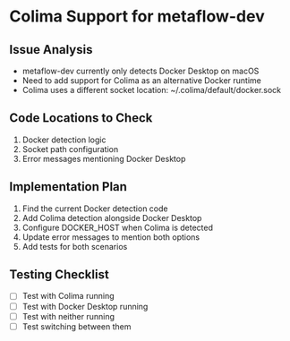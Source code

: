 # Colima Support for metaflow-dev

## Issue Analysis
- metaflow-dev currently only detects Docker Desktop on macOS
- Need to add support for Colima as an alternative Docker runtime
- Colima uses a different socket location: ~/.colima/default/docker.sock

## Code Locations to Check
1. Docker detection logic
2. Socket path configuration  
3. Error messages mentioning Docker Desktop

## Implementation Plan
1. Find the current Docker detection code
2. Add Colima detection alongside Docker Desktop
3. Configure DOCKER_HOST when Colima is detected
4. Update error messages to mention both options
5. Add tests for both scenarios

## Testing Checklist
- [ ] Test with Colima running
- [ ] Test with Docker Desktop running
- [ ] Test with neither running
- [ ] Test switching between them
